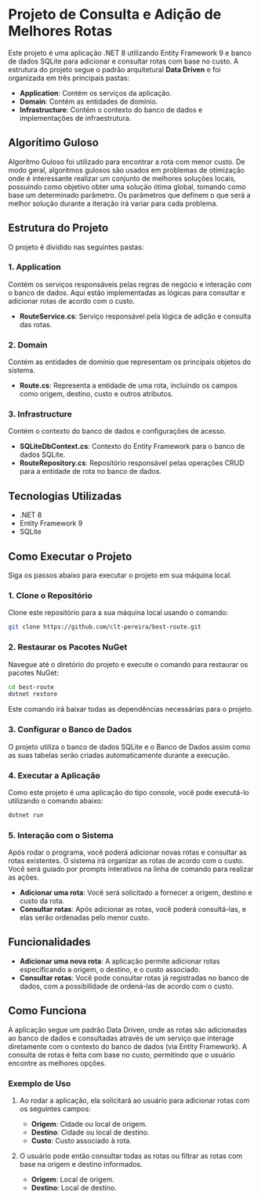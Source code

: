 # Projeto de Consulta e Adição de Melhores Rotas

Este projeto é uma aplicação .NET 8 utilizando Entity Framework 9 e banco de dados SQLite para adicionar e consultar rotas com base no custo. A estrutura do projeto segue o padrão arquitetural 
**Data Driven** e foi organizada em três principais pastas:

- **Application**: Contém os serviços da aplicação.
- **Domain**: Contém as entidades de domínio.
- **Infrastructure**: Contém o contexto do banco de dados e implementações de infraestrutura.

## Algorítimo Guloso
Algorítmo Guloso foi utilizado para encontrar a rota com menor custo.
De modo geral, algoritmos gulosos são usados em problemas de otimização onde é interessante realizar um conjunto de melhores soluções locais, possuindo como objetivo obter uma solução ótima global, tomando como base um determinado parâmetro. Os parâmetros que definem o que será a melhor solução durante a iteração irá variar para cada problema.

## Estrutura do Projeto

O projeto é dividido nas seguintes pastas:

### 1. **Application**
Contém os serviços responsáveis pelas regras de negócio e interação com o banco de dados. Aqui estão implementadas as lógicas para consultar e adicionar rotas de acordo com o custo.

- **RouteService.cs**: Serviço responsável pela lógica de adição e consulta das rotas.

### 2. **Domain**
Contém as entidades de domínio que representam os principais objetos do sistema.

- **Route.cs**: Representa a entidade de uma rota, incluindo os campos como origem, destino, custo e outros atributos.

### 3. **Infrastructure**
Contém o contexto do banco de dados e configurações de acesso.

- **SQLiteDbContext.cs**: Contexto do Entity Framework para o banco de dados SQLite.
- **RouteRepository.cs**: Repositório responsável pelas operações CRUD para a entidade de rota no banco de dados.

## Tecnologias Utilizadas

- .NET 8
- Entity Framework 9
- SQLite

## Como Executar o Projeto

Siga os passos abaixo para executar o projeto em sua máquina local.

### 1. **Clone o Repositório**

Clone este repositório para a sua máquina local usando o comando:

```bash
git clone https://github.com/clt-pereira/best-route.git
```

### 2. **Restaurar os Pacotes NuGet**

Navegue até o diretório do projeto e execute o comando para restaurar os pacotes NuGet:

```bash
cd best-route
dotnet restore
```

Este comando irá baixar todas as dependências necessárias para o projeto.

### 3. **Configurar o Banco de Dados**

O projeto utiliza o banco de dados SQLite e o Banco de Dados assim como as suas tabelas serão criadas automaticamente durante a execução.

### 4. **Executar a Aplicação**

Como este projeto é uma aplicação do tipo console, você pode executá-lo utilizando o comando abaixo:

```bash
dotnet run
```

### 5. **Interação com o Sistema**

Após rodar o programa, você poderá adicionar novas rotas e consultar as rotas existentes. O sistema irá organizar as rotas de acordo com o custo. Você será guiado por prompts interativos na linha de comando para realizar as ações.

- **Adicionar uma rota**: Você será solicitado a fornecer a origem, destino e custo da rota.
- **Consultar rotas**: Após adicionar as rotas, você poderá consultá-las, e elas serão ordenadas pelo menor custo.

## Funcionalidades

- **Adicionar uma nova rota**: A aplicação permite adicionar rotas especificando a origem, o destino, e o custo associado.
- **Consultar rotas**: Você pode consultar rotas já registradas no banco de dados, com a possibilidade de ordená-las de acordo com o custo.

## Como Funciona

A aplicação segue um padrão Data Driven, onde as rotas são adicionadas ao banco de dados e consultadas através de um serviço que interage diretamente com o contexto do banco de dados (via Entity Framework). A consulta de rotas é feita com base no custo, permitindo que o usuário encontre as melhores opções.

### Exemplo de Uso

1. Ao rodar a aplicação, ela solicitará ao usuário para adicionar rotas com os seguintes campos:
   - **Origem**: Cidade ou local de origem.
   - **Destino**: Cidade ou local de destino.
   - **Custo**: Custo associado à rota.

2. O usuário pode então consultar todas as rotas ou filtrar as rotas com base na origem e destino informados.
   - **Origem**: Local de origem.
   - **Destino**: Local de destino.